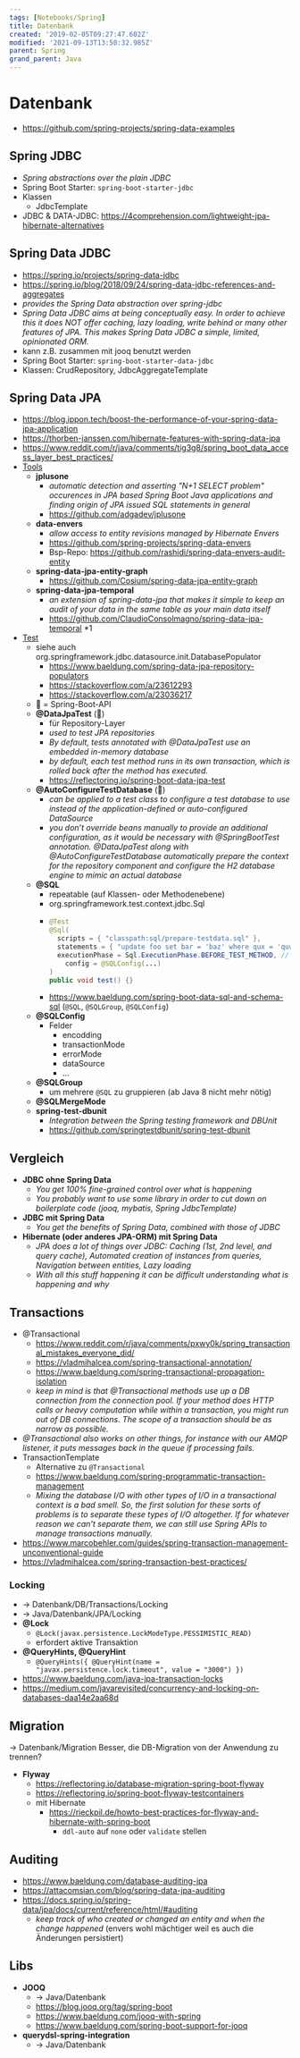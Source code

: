 ```yaml
---
tags: [Notebooks/Spring]
title: Datenbank
created: '2019-02-05T09:27:47.602Z'
modified: '2021-09-13T13:50:32.985Z'
parent: Spring
grand_parent: Java
---
```


# Datenbank
- <https://github.com/spring-projects/spring-data-examples>

## Spring JDBC
- *Spring abstractions over the plain JDBC*
- Spring Boot Starter: `spring-boot-starter-jdbc`
- Klassen
  - JdbcTemplate
- JDBC & DATA-JDBC: <https://4comprehension.com/lightweight-jpa-hibernate-alternatives>


## Spring Data JDBC
- <https://spring.io/projects/spring-data-jdbc>
- <https://spring.io/blog/2018/09/24/spring-data-jdbc-references-and-aggregates>
- *provides the Spring Data abstraction over spring-jdbc*
- *Spring Data JDBC aims at being conceptually easy. In order to achieve this it does NOT offer caching, lazy loading, write behind or many other features of JPA. This makes Spring Data JDBC a simple, limited, opinionated ORM.*
- kann z.B. zusammen mit jooq benutzt werden
- Spring Boot Starter: `spring-boot-starter-data-jdbc`
- Klassen: CrudRepository, JdbcAggregateTemplate


## Spring Data JPA
- <https://blog.ippon.tech/boost-the-performance-of-your-spring-data-jpa-application>
- <https://thorben-janssen.com/hibernate-features-with-spring-data-jpa>
- <https://www.reddit.com/r/java/comments/tig3g8/spring_boot_data_access_layer_best_practices/>
- <u>Tools</u>
  - **jplusone**
    - *automatic detection and asserting "N+1 SELECT problem" occurences in JPA based Spring Boot Java applications and finding origin of JPA issued SQL statements in general*
    - <https://github.com/adgadev/jplusone>
  - **data-envers**
    - *allow access to entity revisions managed by Hibernate Envers*
    - <https://github.com/spring-projects/spring-data-envers>
    - Bsp-Repo: <https://github.com/rashidi/spring-data-envers-audit-entity>
  - **spring-data-jpa-entity-graph**
    - <https://github.com/Cosium/spring-data-jpa-entity-graph>
  - **spring-data-jpa-temporal**
    - *an extension of spring-data-jpa that makes it simple to keep an audit of your data in the same table as your main data itself*
    - <https://github.com/ClaudioConsolmagno/spring-data-jpa-temporal> *1
- <u>Test</u>
  - siehe auch org.springframework.jdbc.datasource.init.DatabasePopulator
  	- <https://www.baeldung.com/spring-data-jpa-repository-populators>
  	- <https://stackoverflow.com/a/23612293>
  	- <https://stackoverflow.com/a/23036217>  
  - 🥾 = Spring-Boot-API
  - **@DataJpaTest** (🥾)
    - für Repository-Layer
    - *used to test JPA repositories*
    - *By default, tests annotated with @DataJpaTest use an embedded in-memory database*
    - *by default, each test method runs in its own transaction, which is rolled back after the method has executed.*
    - <https://reflectoring.io/spring-boot-data-jpa-test>
  - **@AutoConfigureTestDatabase** (🥾)
    - *can be applied to a test class to configure a test database to use instead of the application-defined or auto-configured DataSource*
    - *you don’t override beans manually to provide an additional configuration, as it would be necessary with @SpringBootTest annotation. @DataJpaTest along with @AutoConfigureTestDatabase automatically prepare the context for the repository component and configure the H2 database engine to mimic an actual database*
  - **@SQL**
    - repeatable (auf Klassen- oder Methodenebene)
    - org.springframework.test.context.jdbc.Sql
    - ```java
      @Test
      @Sql(
        scripts = { "classpath:sql/prepare-testdata.sql" },
        statements = { "update foo set bar = 'baz' where qux = 'quux'" },
        executionPhase = Sql.ExecutionPhase.BEFORE_TEST_METHOD, // oder AFTER_TEST_METHOD
	      config = @SQLConfig(...)
      )
      public void test() {}
      ```
    - <https://www.baeldung.com/spring-boot-data-sql-and-schema-sql> (`@SQL`, `@SQLGroup`, `@SQLConfig`)
  - **@SQLConfig**
  	- Felder
  		- encodding
  		- transactionMode
  		- errorMode
  		- dataSource
  		- ...  
  - **@SQLGroup**
    - um mehrere `@SQL` zu gruppieren (ab Java 8 nicht mehr nötig)
  - **@SQLMergeMode**
  - **spring-test-dbunit**
    - *Integration between the Spring testing framework and DBUnit*
    - <https://github.com/springtestdbunit/spring-test-dbunit>


## Vergleich
- **JDBC ohne Spring Data**
  - *You get 100% fine-grained control over what is happening*
  - *You probably want to use some library in order to cut down on boilerplate code (jooq, mybatis, Spring JdbcTemplate)*
- **JDBC mit Spring Data**
  - *You get the benefits of Spring Data, combined with those of JDBC*
- **Hibernate (oder anderes JPA-ORM) mit Spring Data**
  - *JPA does a lot of things over JDBC: Caching (1st, 2nd level, and query cache), Automated creation of instances from queries, Navigation between entities, Lazy loading*
  - *With all this stuff happening it can be difficult understanding what is happening and why*


## Transactions
- @Transactional
	- <https://www.reddit.com/r/java/comments/pxwy0k/spring_transactional_mistakes_everyone_did/>
  - <https://vladmihalcea.com/spring-transactional-annotation/>
  - <https://www.baeldung.com/spring-transactional-propagation-isolation>
  - *keep in mind is that @Transactional methods use up a DB connection from the connection pool. If your method does HTTP calls or heavy computation while within a transaction, you might run out of DB connections. The scope of a transaction should be as narrow as possible.*
- *@Transactional also works on other things, for instance with our AMQP listener, it puts messages back in the queue if processing fails.*
- TransactionTemplate
	- Alternative zu `@Transactional`
	- <https://www.baeldung.com/spring-programmatic-transaction-management>
	- *Mixing the database I/O with other types of I/O in a transactional context is a bad smell. So, the first solution for these sorts of problems is to separate these types of I/O altogether. If for whatever reason we can't separate them, we can still use Spring APIs to manage transactions manually.*
- <https://www.marcobehler.com/guides/spring-transaction-management-unconventional-guide>
- <https://vladmihalcea.com/spring-transaction-best-practices/>

### Locking
- -> Datenbank/DB/Transactions/Locking
- -> Java/Datenbank/JPA/Locking
- **@Lock**
	- `@Lock(javax.persistence.LockModeType.PESSIMISTIC_READ)`
	- erfordert aktive Transaktion
- **@QueryHints, @QueryHint**
	- `@QueryHints({ @QueryHint(name = "javax.persistence.lock.timeout", value = "3000") })`
- <https://www.baeldung.com/java-jpa-transaction-locks>
- <https://medium.com/javarevisited/concurrency-and-locking-on-databases-daa14e2aa68d>


## Migration
→ Datenbank/Migration
Besser, die DB-Migration von der Anwendung zu trennen?
- **Flyway**
  - <https://reflectoring.io/database-migration-spring-boot-flyway>
  - <https://reflectoring.io/spring-boot-flyway-testcontainers>
  - mit Hibernate
    - <https://rieckpil.de/howto-best-practices-for-flyway-and-hibernate-with-spring-boot>
      - `ddl-auto` auf `none` oder `validate` stellen


## Auditing
- <https://www.baeldung.com/database-auditing-jpa>
- <https://attacomsian.com/blog/spring-data-jpa-auditing>
- <https://docs.spring.io/spring-data/jpa/docs/current/reference/html/#auditing>
  - *keep track of who created or changed an entity and when the change happened* (envers wohl mächtiger weil es auch die Änderungen persistiert)


## Libs
- **JOOQ**
  - -> Java/Datenbank
  - <https://blog.jooq.org/tag/spring-boot>
  - <https://www.baeldung.com/jooq-with-spring>
  - <https://www.baeldung.com/spring-boot-support-for-jooq>
- **querydsl-spring-integration**
  - -> Java/Datenbank
